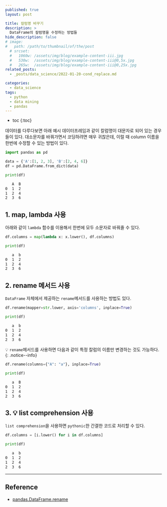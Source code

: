 ```yaml
---
published: true
layout: post

title: 칼럼명 바꾸기
description: >
  DataFrame의 칼럼명을 수정하는 방법들
hide_description: false
# image: 
#   path: /path/to/thumbnail/of/the/post
  # srcset:
  #   1060w: /assets/img/blog/example-content-iii.jpg
  #   530w:  /assets/img/blog/example-content-iii@0,5x.jpg
  #   265w:  /assets/img/blog/example-content-iii@0,25x.jpg
related_posts:
  - _posts/data_science/2022-01-20-cond_replace.md

categories:
  - data_science
tags:
  - python
  - data mining
  - pandas
---
```


* toc
{:toc}

데이터를 다루다보면 아래 예시 데이터프레임과 같이 칼럼명이 대문자로 되어 있는 경우들이 있다. 대소문자를 바꿔가면서 코딩하려면 매우 귀찮은데, 이럴 때 column 이름을 한번에 수정할 수 있는 방법이 있다.  

```python
import pandas as pd

data = {'A':[1, 2, 3], 'B':[2, 4, 6]}
df = pd.DataFrame.from_dict(data)

print(df)
```
```markdown
   A  B
0  1  2
1  2  4
2  3  6
```

## 1. map, lambda 사용
아래와 같이 `lambda` 함수를 이용해서 한번에 모두 소문자로 바꿔줄 수 있다.

```python
df.columns = map(lambda x: x.lower(), df.columns)

print(df)
```
```markdown
   a  b
0  1  2
1  2  4
2  3  6
```

## 2. rename 메서드 사용
`DataFrame` 자체에서 제공하는 `rename`메서드를 사용하는 방법도 있다.  

```python
df.rename(mapper=str.lower, axis='columns', inplace=True)

print(df)
```
```markdown
   a  b
0  1  2
1  2  4
2  3  6
```

💡 `rename`메서드를 사용하면 다음과 같이 특정 칼럼의 이름만 변경하는 것도 가능하다.
{: .notice--info}

```python
df.rename(columns={"A": "a"}, inplace=True)

print(df)
```
```markdown
   a  B
0  1  2
1  2  4
2  3  6
```

## 3. 💡 list comprehension 사용
`list comprehension`을 사용하면 `pythonic`한 간결한 코드로 처리할 수 있다.  

```python
df.columns = [i.lower() for i in df.columns]

print(df)
```
```markdown
   a  b
0  1  2
1  2  4
2  3  6
```

---
## Reference
- [pandas.DataFrame.rename](https://pandas.pydata.org/docs/reference/api/pandas.DataFrame.rename.html)